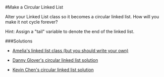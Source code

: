 #Make a Circular Linked List

Alter your Linked List class so it becomes a circular linked list. How will you make it not cycle forever?

Hint: Assign a "tail" variable to denote the end of the linked list.

###Solutions
- [Amelia's linked list class (but you should write your own)](https://github.com/adowns01/Intro-to-Whiteboarding-DBC/blob/master/solutions/linked_list_class_amelia.rb)

- [Danny Glover's circular linked list solution](https://github.com/adowns01/Intro-to-Whiteboarding-DBC/blob/master/solutions/linked_list_circular_dannyg.rb)

- [Kevin Chen's circular linked list solution](https://github.com/adowns01/Intro-to-Whiteboarding-DBC/blob/master/solutions/ll_circular-kkc.rb)
